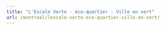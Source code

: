 ```yaml
---
title: "L'Escale Verte - éco-quartier - Ville en vert"
url: /montreal/lescale-verte-eco-quartier-ville-en-vert/
---
```

